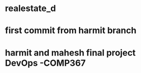 # realestate_d

# first commit from harmit branch
# harmit and mahesh final project DevOps -COMP367
